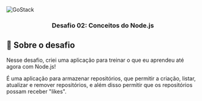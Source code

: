 <img alt="GoStack" src="https://storage.googleapis.com/golden-wind/bootcamp-gostack/header-desafios.png" />

<h3 align="center">
  Desafio 02: Conceitos do Node.js
</h3>

## :rocket: Sobre o desafio

Nesse desafio, criei uma aplicação para treinar o que eu aprendeu até agora com Node.js!

É uma aplicação para armazenar repositórios, que permitir a criação, listar, atualizar e remover repositórios, e além disso permitir que os repositórios possam receber "likes".